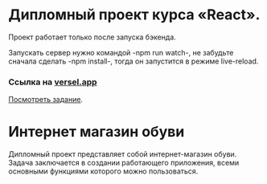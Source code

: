 # Дипломный проект курса «React».

 Проект работает только после запуска бэкенда.

 Запускать сервер нужно командой -npm run watch-, не забудьте сначала сделать -npm install-, тогда он запустится в режиме live-reload.

### Ссылка на [versel.app](https://ra16-diploma-frontend.vercel.app/)

[Посмотреть задание](https://github.com/netology-code/ra16-diploma).

# Интернет магазин обуви

Дипломный проект представляет собой интернет-магазин обуви. Задача заключается в создании работающего приложения, всеми основными функциями которого можно пользоваться.